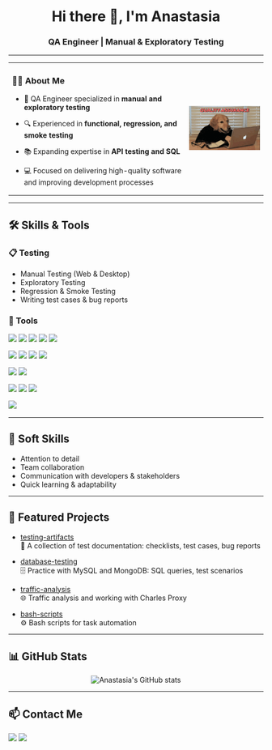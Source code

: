 <h1 align="center">Hi there 👋, I'm Anastasia</h1>
<h3 align="center">QA Engineer | Manual & Exploratory Testing</h3>

---

<table>
  <tr>
    <td>

### 👩‍💻 About Me
- 🧪 QA Engineer specialized in **manual and exploratory testing**  
- 🔍 Experienced in **functional, regression, and smoke testing**  
- 📚 Expanding expertise in **API testing and SQL**  
- 💻 Focused on delivering high-quality software and improving development processes  

    </td>
    <td>
      <img src="https://raw.githubusercontent.com/nastyazvorygina52-ship-it/media-resources/main/gif/quality%20assurance%20qa%20GIF.gif" width="300"/>
    </td>
  </tr>
</table>


---

## 🛠 Skills & Tools

### 📋 Testing
- Manual Testing (Web & Desktop)  
- Exploratory Testing  
- Regression & Smoke Testing  
- Writing test cases & bug reports  

### 🔧 Tools
<p>
  <img src="https://img.shields.io/badge/-Jira-0052CC?style=for-the-badge&logo=jira&logoColor=white"/>
  <img src="https://img.shields.io/badge/-YouTrack-FF8700?style=for-the-badge&logo=jetbrains&logoColor=white"/>
  <img src="https://img.shields.io/badge/-Redmine-B32024?style=for-the-badge&logo=redmine&logoColor=white"/>
  <img src="https://img.shields.io/badge/-Confluence-172B4D?style=for-the-badge&logo=confluence&logoColor=white"/>
  <img src="https://img.shields.io/badge/-TestIT-2A2A2A?style=for-the-badge"/>
</p>

<p>
  <img src="https://img.shields.io/badge/-Postman-FF6C37?style=for-the-badge&logo=postman&logoColor=white"/>
  <img src="https://img.shields.io/badge/-PostgreSQL-336791?style=for-the-badge&logo=postgresql&logoColor=white"/>
  <img src="https://img.shields.io/badge/-DBeaver-372923?style=for-the-badge&logo=dbeaver&logoColor=white"/>
  <img src="https://img.shields.io/badge/-SQL-2F5E8D?style=for-the-badge"/>
</p>

<p>
  <img src="https://img.shields.io/badge/-Git-F05032?style=for-the-badge&logo=git&logoColor=white"/>
  <img src="https://img.shields.io/badge/-Chrome%20DevTools-4285F4?style=for-the-badge&logo=google-chrome&logoColor=white"/>
</p>

<p>
  <img src="https://img.shields.io/badge/-Charles%20Proxy-4285F4?style=for-the-badge&logo=google-chrome&logoColor=white"/>
  <img src="https://img.shields.io/badge/-Fiddler-2A2A2A?style=for-the-badge"/>
  <img src="https://img.shields.io/badge/-Proxyman-2A2A2A?style=for-the-badge"/>
</p>

<p>
  <img src="https://img.shields.io/badge/-Figma-F24E1E?style=for-the-badge&logo=figma&logoColor=white"/>
</p>


---

## 🤝 Soft Skills
- Attention to detail  
- Team collaboration  
- Communication with developers & stakeholders  
- Quick learning & adaptability  

---

## 📂 Featured Projects

- [testing-artifacts](https://github.com/nastyazvorygina52-ship-it/testing-artifacts)  
  📝 A collection of test documentation: checklists, test cases, bug reports

- [database-testing](https://github.com/nastyazvorygina52-ship-it/database-testing)  
  🗄️ Practice with MySQL and MongoDB: SQL queries, test scenarios

- [traffic-analysis](https://github.com/nastyazvorygina52-ship-it/traffic-analysis)  
  🌐 Traffic analysis and working with Charles Proxy

- [bash-scripts](https://github.com/nastyazvorygina52-ship-it/bash-scripts)  
  ⚙️ Bash scripts for task automation

---

## 📊 GitHub Stats
<p align="center">
  <img src="https://github-readme-stats.vercel.app/api?username=nastyazvorygina52-ship-it&show_icons=true&theme=tokyonight" alt="Anastasia's GitHub stats" />
</p>

---

## 📫 Contact Me
<p>
  <a href="mailto:zvorigina2015@yandex.ru"><img src="https://img.shields.io/badge/-Email-D14836?style=for-the-badge&logo=gmail&logoColor=white"/></a>
  <a href="https://t.me/izvanami"><img src="https://img.shields.io/badge/-Telegram-26A5E4?style=for-the-badge&logo=telegram&logoColor=white"/></a>
</p>
